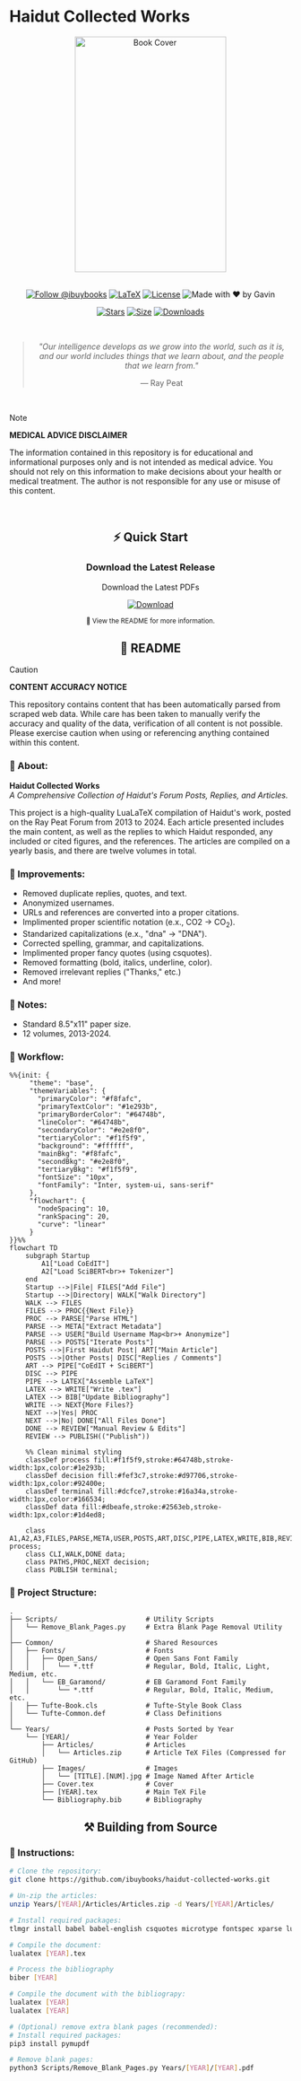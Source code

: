 # Haidut Collected Works

<div align="center">
  <img src="https://github.com/user-attachments/assets/ea470d86-cd36-4a90-949c-fc74bc899061" width="270" height="420" alt="Book Cover">
  
  <br>
  <br>

  [![Follow @ibuybooks](https://img.shields.io/badge/Follow%20%40ibuybooks-000000?logo=X&logoColor=white&style=for-the-badge)](https://x.com/ibuybooks)
  [![LaTeX](https://img.shields.io/badge/LaTeX-008080?style=for-the-badge&logo=latex&logoColor=white)](#)
  [![License](https://img.shields.io/badge/Free%20for%20Non--Commercial%20Use-007bff?style=for-the-badge&logo=github&logoColor=white&labelColor=282828&color=007bff)](#)
  ![Made with ❤️ by Gavin](https://img.shields.io/badge/Made_with_❤️_by-Gavin-red?style=for-the-badge)
      
  [![Stars](https://img.shields.io/github/stars/ibuybooks/haidut-collected-works?style=for-the-badge&color=2F323A)](https://github.com/ibuybooks/haidut-collected-works/stargazers)
  [![Size](https://img.shields.io/github/repo-size/ibuybooks/haidut-collected-works?style=for-the-badge&color=2F323A)](https://github.com/ibuybooks/haidut-collected-works)
  [![Downloads](https://img.shields.io/github/downloads/ibuybooks/haidut-collected-works/total?style=for-the-badge&color=2F323A)](https://github.com/ibuybooks/haidut-collected-works/releases)

  <br>

  >*"Our intelligence develops as we grow into the world, such as it is, and our world includes things that we learn about, and the people that we learn from."*
  >
  > — Ray Peat
</div>

<br>

>[!NOTE]
> **MEDICAL ADVICE DISCLAIMER**
> 
> The information contained in this repository is for educational and informational purposes only and is not intended as medical advice. You should not rely on this information to make decisions about your health or medical treatment. The author is not responsible for any use or misuse of this content.

<br>

<div align="center">
  <h2>⚡ Quick Start</h2>
  <h3>Download the Latest Release</h3>
  <p>Download the Latest PDFs</p>
  
  [![Download][Download-Badge]][Download-Link]

  [Download-Badge]: https://img.shields.io/badge/Download_Latest_Release-2563eb?style=for-the-badge&logo=github&logoColor=white&labelColor=1e40af
  [Download-Link]: https://github.com/ibuybooks/haidut-collected-works/releases/latest/
  
  <sup>📖 View the README for more information.</sup>
</div>

<div align="center">
  <h2>📌 README</h2>
</div>

>[!CAUTION]
> **CONTENT ACCURACY NOTICE**
> 
> This repository contains content that has been automatically parsed from scraped web data. While care has been taken to manually verify the accuracy and quality of the data, verification of all content is not possible. Please exercise caution when using or referencing anything contained within this content.
<h3>📎 About:</h3>

**Haidut Collected Works**  
*A Comprehensive Collection of Haidut's Forum Posts, Replies, and Articles.*

This project is a high-quality LuaLaTeX compilation of Haidut's work, posted on the Ray Peat Forum from 2013 to 2024. Each article presented includes the main content, as well as the replies to which Haidut responded, any included or cited figures, and the references. The articles are compiled on a yearly basis, and there are twelve volumes in total.

<h3>📏 Improvements:</h3>

- Removed duplicate replies, quotes, and text.
- Anonymized usernames.
- URLs and references are converted into a proper citations.
- Implimented proper scientific notation (e.x., CO2 -> CO<sub>2</sub>).
- Standarized capitalizations (e.x., "dna" -> "DNA").
- Corrected spelling, grammar, and capitalizations.
- Implimented proper fancy quotes (using csquotes).
- Removed formatting (bold, italics, underline, color).
- Removed irrelevant replies ("Thanks," etc.)
- And more!

<h3>🔖 Notes:</h3>

- Standard 8.5"x11" paper size.
- 12 volumes, 2013-2024.

<h3>🔧 Workflow:</h3>

```mermaid
%%{init: {
     "theme": "base",
     "themeVariables": {
       "primaryColor": "#f8fafc",
       "primaryTextColor": "#1e293b",
       "primaryBorderColor": "#64748b",
       "lineColor": "#64748b",
       "secondaryColor": "#e2e8f0",
       "tertiaryColor": "#f1f5f9",
       "background": "#ffffff",
       "mainBkg": "#f8fafc",
       "secondBkg": "#e2e8f0",
       "tertiaryBkg": "#f1f5f9",
       "fontSize": "10px",
       "fontFamily": "Inter, system-ui, sans-serif"
     },
     "flowchart": { 
       "nodeSpacing": 10, 
       "rankSpacing": 20,
       "curve": "linear"
     }
}}%%
flowchart TD
    subgraph Startup
        A1["Load CoEdIT"]
        A2["Load SciBERT<br>+ Tokenizer"]
    end
    Startup -->|File| FILES["Add File"]
    Startup -->|Directory| WALK["Walk Directory"]
    WALK --> FILES
    FILES --> PROC{{Next File}}
    PROC --> PARSE["Parse HTML"]
    PARSE --> META["Extract Metadata"]
    PARSE --> USER["Build Username Map<br>+ Anonymize"]
    PARSE --> POSTS["Iterate Posts"]
    POSTS -->|First Haidut Post| ART["Main Article"]
    POSTS -->|Other Posts| DISC["Replies / Comments"]
    ART --> PIPE["CoEdIT + SciBERT"]
    DISC --> PIPE
    PIPE --> LATEX["Assemble LaTeX"]
    LATEX --> WRITE["Write .tex"]
    LATEX --> BIB["Update Bibliography"]
    WRITE --> NEXT{More Files?}
    NEXT -->|Yes| PROC
    NEXT -->|No| DONE["All Files Done"]
    DONE --> REVIEW["Manual Review & Edits"]
    REVIEW --> PUBLISH(("Publish"))
    
    %% Clean minimal styling
    classDef process fill:#f1f5f9,stroke:#64748b,stroke-width:1px,color:#1e293b;
    classDef decision fill:#fef3c7,stroke:#d97706,stroke-width:1px,color:#92400e;
    classDef terminal fill:#dcfce7,stroke:#16a34a,stroke-width:1px,color:#166534;
    classDef data fill:#dbeafe,stroke:#2563eb,stroke-width:1px,color:#1d4ed8;
    
    class A1,A2,A3,FILES,PARSE,META,USER,POSTS,ART,DISC,PIPE,LATEX,WRITE,BIB,REVIEW process;
    class CLI,WALK,DONE data;
    class PATHS,PROC,NEXT decision;
    class PUBLISH terminal;
```

<h3>🧮 Project Structure:</h3>

```
.
├── Scripts/                      # Utility Scripts
│   └── Remove_Blank_Pages.py     # Extra Blank Page Removal Utility
│
├── Common/                       # Shared Resources
│   ├── Fonts/                    # Fonts
│   │   ├── Open_Sans/            # Open Sans Font Family
│   │   │   └── *.ttf             # Regular, Bold, Italic, Light, Medium, etc.
│   │   └── EB_Garamond/          # EB Garamond Font Family
│   │       └── *.ttf             # Regular, Bold, Italic, Medium, etc.
│   ├── Tufte-Book.cls            # Tufte-Style Book Class
│   └── Tufte-Common.def          # Class Definitions
│
└── Years/                        # Posts Sorted by Year
    └── [YEAR]/                   # Year Folder
        ├── Articles/             # Articles
        │   └── Articles.zip      # Article TeX Files (Compressed for GitHub)
        ├── Images/               # Images
        │   └── [TITLE].[NUM].jpg # Image Named After Article
        ├── Cover.tex             # Cover
        ├── [YEAR].tex            # Main TeX File
        └── Bibliography.bib      # Bibliography
```

<div align="center">
  <h2>⚒️ Building from Source</h2>
</div>

<h3>📄 Instructions:</h3>

```bash
# Clone the repository:
git clone https://github.com/ibuybooks/haidut-collected-works.git

# Un-zip the articles:
unzip Years/[YEAR]/Articles/Articles.zip -d Years/[YEAR]/Articles/

# Install required packages:
tlmgr install babel babel-english csquotes microtype fontspec xparse lua-ul graphicx adjustbox xurl extdash hyperref fancyhdr changepage makeidx titlesec tcolorbox chemfig luacode tikz chngcntr etoolbox truncate biblatex biber tufte-latex collection-fontsrecommended collection-latexrecommended

# Compile the document:
lualatex [YEAR].tex

# Process the bibliography
biber [YEAR]

# Compile the document with the bibliograpy:
lualatex [YEAR]
lualatex [YEAR]

# (Optional) remove extra blank pages (recommended):
# Install required packages:
pip3 install pymupdf

# Remove blank pages:
python3 Scripts/Remove_Blank_Pages.py Years/[YEAR]/[YEAR].pdf
```
